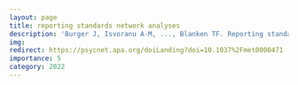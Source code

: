 ```yaml
---
layout: page
title: reporting standards network analyses
description: 'Burger J, Isvoranu A-M, ..., Blanken TF. Reporting standards for psychological network analyses in cross-Sectional data. Psych Methods (OA link will follow)'
img: 
redirect: https://psycnet.apa.org/doiLanding?doi=10.1037%2Fmet0000471
importance: 5
category: 2022
---
```




